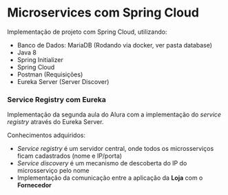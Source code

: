 # Microservices com Spring Cloud

Implementação de projeto com Spring Cloud, utilizando:

* Banco de Dados: MariaDB (Rodando via docker, ver pasta database)
* Java 8 
* Spring Initializer 
* Spring Cloud
* Postman (Requisições)
* Eureka Server (Server Discover)

### **Service Registry com Eureka**

Implementação da segunda aula do Alura com a implementação do *service registry* através do Eureka Server.

Conhecimentos adquiridos:

* _Service registry_ é um servidor central, onde todos os microsserviços ficam cadastrados (nome e IP/porta)
* _Service discovery_ é um mecanismo de descoberta do IP do microsserviço pelo nome
* Implementação da comunicação entre a aplicação da **Loja** com o **Fornecedor**
